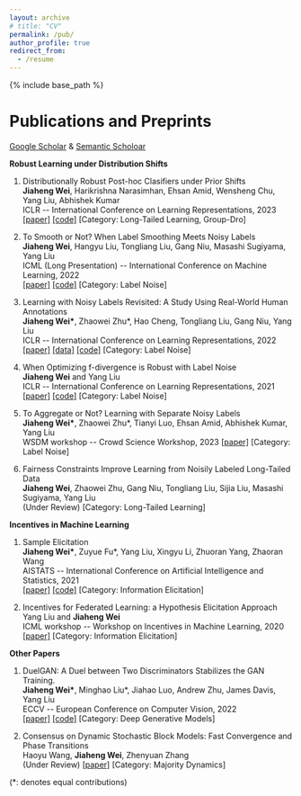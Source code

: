 ```yaml
---
layout: archive
# title: "CV"
permalink: /pub/
author_profile: true
redirect_from:
  - /resume
---
```



{% include base_path %}

Publications and Preprints 
======
[Google Scholar](https://scholar.google.com/citations?hl=en&view_op=list_works&gmla=AJsN-F4mzzRmyicjKgyJuE_WLzx_tpVQntZMEAN1HK6chxXKFENXHN68EgZTimHO8MrddNz0k99myPtWpGaSGugghQJktT4mVvqGV33rBg7DnSMTjo5630I&user=gfB8UaIAAAAJ) & [Semantic Scholoar](https://www.semanticscholar.org/author/Jiaheng-Wei/103410241)

**Robust Learning under Distribution Shifts**
1.  Distributionally Robust Post-hoc Clasifiers under Prior Shifts               
**Jiaheng Wei**, Harikrishna Narasimhan, Ehsan Amid, Wensheng Chu, Yang Liu, Abhishek Kumar               
ICLR -- International Conference on Learning Representations, 2023              
[[paper]](https://openreview.net/forum?id=3KUfbI9_DQE)  [[code]](https://github.com/weijiaheng/Drops) [Category: Long-Tailed Learning, Group-Dro] 

2.  To Smooth or Not? When Label Smoothing Meets Noisy Labels             
**Jiaheng Wei**, Hangyu Liu, Tongliang Liu, Gang Niu, Masashi Sugiyama, Yang Liu               
ICML (Long Presentation) -- International Conference on Machine Learning, 2022                
[[paper]](https://arxiv.org/abs/2106.04149)  [[code]](https://github.com/UCSC-REAL/negative-label-smoothing) [Category: Label Noise]

3.	Learning with Noisy Labels Revisited: A Study Using Real-World Human Annotations           
**Jiaheng Wei\***, Zhaowei Zhu\*, Hao Cheng, Tongliang Liu, Gang Niu, Yang Liu           
ICLR -- International Conference on Learning Representations, 2022           
[[paper]](https://openreview.net/forum?id=TBWA6PLJZQm&referrer=%5BAuthor%20Console%5D(%2Fgroup%3Fid%3DICLR.cc%2F2022%2FConference%2FAuthors%23your-submissions))  [[data]](http://noisylabels.com/)  [[code]](https://github.com/UCSC-REAL/cifar-10-100n) [Category: Label Noise]       

4.  When Optimizing f-divergence is Robust with Label Noise                 
**Jiaheng Wei** and Yang Liu            
ICLR -- International Conference on Learning Representations, 2021               
[[paper]](https://openreview.net/forum?id=WesiCoRVQ15)  [[code]](https://github.com/weijiaheng/Robust-f-divergence-measures) [Category: Label Noise]

5.  To Aggregate or Not? Learning with Separate Noisy Labels             
**Jiaheng Wei\***, Zhaowei Zhu\*, Tianyi Luo, Ehsan Amid, Abhishek Kumar, Yang Liu               
WSDM workshop -- Crowd Science Workshop, 2023
[[paper]](https://arxiv.org/abs/2206.07181) [Category: Label Noise] 

6.  Fairness Constraints Improve Learning from Noisily Labeled Long-Tailed Data             
**Jiaheng Wei**, Zhaowei Zhu, Gang Niu, Tongliang Liu, Sijia Liu, Masashi Sugiyama, Yang Liu               
(Under Review) [Category: Long-Tailed Learning] 

**Incentives in Machine Learning**
1.	Sample Elicitation           
**Jiaheng Wei\***, Zuyue Fu*, Yang Liu, Xingyu Li, Zhuoran Yang, Zhaoran Wang           
AISTATS -- International Conference on Artificial Intelligence and Statistics, 2021           
[[paper]](https://proceedings.mlr.press/v130/wei21c)  [[code]](https://github.com/weijiaheng/Credible-sample-elicitation) [Category: Information Elicitation]

2.	Incentives for Federated Learning: a Hypothesis Elicitation Approach           
Yang Liu and **Jiaheng Wei**            
ICML workshop -- Workshop on Incentives in Machine Learning, 2020               
[[paper]](https://arxiv.org/abs/2007.10596) [Category: Information Elicitation]     

**Other Papers**
1.	DuelGAN: A Duel between Two Discriminators Stabilizes the GAN Training.           
**Jiaheng Wei\***, Minghao Liu\*, Jiahao Luo, Andrew Zhu, James Davis, Yang Liu               
ECCV -- European Conference on Computer Vision, 2022            
[[paper]](https://arxiv.org/abs/2101.07524)  [[code]](https://github.com/UCSC-REAL/DuelGAN) [Category: Deep Generative Models]           

2.	Consensus on Dynamic Stochastic Block Models: Fast Convergence and Phase Transitions           
Haoyu Wang, **Jiaheng Wei**, Zhenyuan Zhang           
(Under Review) [[paper]](https://arxiv.org/abs/2209.03999) [Category: Majority Dynamics]           

(\*: denotes equal contributions)  
